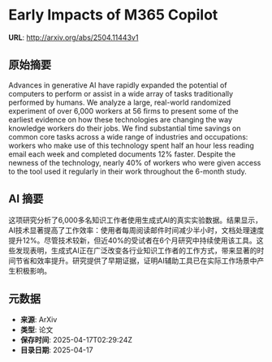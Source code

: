 # Early Impacts of M365 Copilot

**URL**: http://arxiv.org/abs/2504.11443v1

## 原始摘要

Advances in generative AI have rapidly expanded the potential of computers to
perform or assist in a wide array of tasks traditionally performed by humans.
We analyze a large, real-world randomized experiment of over 6,000 workers at
56 firms to present some of the earliest evidence on how these technologies are
changing the way knowledge workers do their jobs. We find substantial time
savings on common core tasks across a wide range of industries and occupations:
workers who make use of this technology spent half an hour less reading email
each week and completed documents 12% faster. Despite the newness of the
technology, nearly 40% of workers who were given access to the tool used it
regularly in their work throughout the 6-month study.


## AI 摘要

这项研究分析了6,000多名知识工作者使用生成式AI的真实实验数据。结果显示，AI技术显著提高了工作效率：使用者每周阅读邮件时间减少半小时，文档处理速度提升12%。尽管技术较新，但近40%的受试者在6个月研究中持续使用该工具。这些发现表明，生成式AI正在广泛改变各行业知识工作者的工作方式，带来显著的时间节省和效率提升。研究提供了早期证据，证明AI辅助工具已在实际工作场景中产生积极影响。

## 元数据

- **来源**: ArXiv
- **类型**: 论文
- **保存时间**: 2025-04-17T02:29:24Z
- **目录日期**: 2025-04-17
